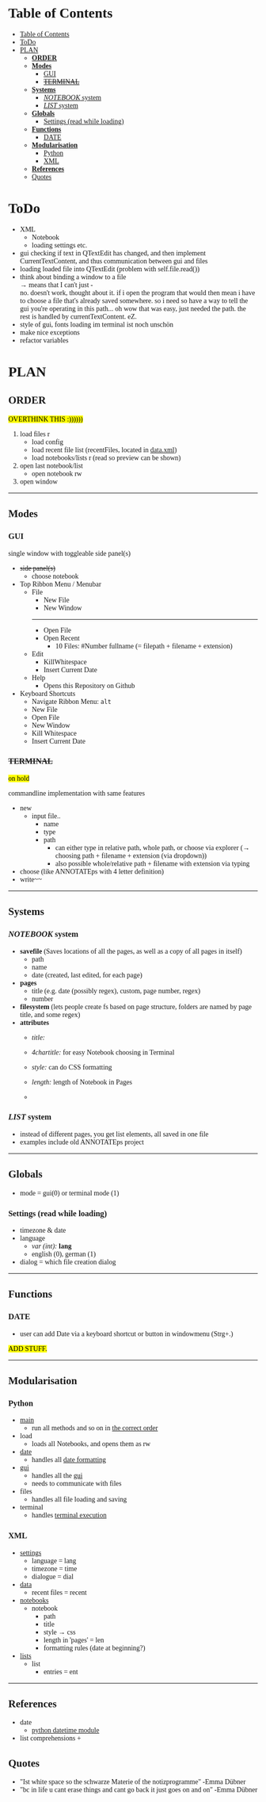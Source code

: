 # Table of Contents

<style>
  
  *{
    font-family: IBM Plex Mono;
  }

</style>

- [Table of Contents](#table-of-contents)
- [ToDo](#todo)
- [PLAN](#plan)
  - [**ORDER**](#order)
  - [**Modes**](#modes)
    - [GUI](#gui)
    - [~~TERMINAL~~](#terminal)
  - [**Systems**](#systems)
    - [*NOTEBOOK* system](#notebook-system)
    - [*LIST* system](#list-system)
  - [**Globals**](#globals)
    - [Settings (read while loading)](#settings-read-while-loading)
  - [**Functions**](#functions)
    - [DATE](#date)
  - [**Modularisation**](#modularisation)
    - [Python](#python)
    - [XML](#xml)
  - [**References**](#references)
  - [Quotes](#quotes)

# ToDo

- XML
  - Notebook
  - loading settings etc.
- gui checking if text in QTextEdit has changed, and then implement CurrentTextContent, and thus communication between gui and files
- loading loaded file into QTextEdit (problem with self.file.read())
- think about binding a window to a file\
  &rarr; means that I can't just -\
  no. doesn't work, thought about it.
  if i open the program that would then mean i have to choose a file that's already saved somewhere.
  so i need so have a way to tell the gui you're operating in this path... oh wow that was easy, just needed the path. the rest is handled by currentTextContent. eZ.
- style of gui, fonts loading im terminal ist noch unschön
- make nice exceptions
- refactor variables

# PLAN

## **ORDER**

<mark>
OVERTHINK THIS :))))))
</mark>

1. load files r
    - load config
    - load recent file list (recentFiles, located in [data.xml](../filesystem/data.xml "open the file 'data.xml'"))
    - load notebooks/lists r (read so preview can be shown)
2. open last notebook/list
    - open notebook rw
3. open window

---

## **Modes**

### GUI

single window with toggleable side panel(s)

- ~~side panel(s)~~
  - choose notebook
- Top Ribbon Menu / Menubar
  - File
    - New File
    - New Window
    - ---
    - Open File
    - Open Recent
      - 10 Files: #Number fullname (= filepath + filename + extension)
  - Edit
    - KillWhitespace
    - Insert Current Date
  - Help
    - Opens this Repository on Github
- Keyboard Shortcuts
  - Navigate Ribbon Menu: `alt`
  - New File
  - Open File
  - New Window
  - Kill Whitespace
  - Insert Current Date


### ~~TERMINAL~~

<mark>on hold</mark>

commandline implementation with same features

- new
  - input file..
    - name
    - type
    - path
      - can either type in relative path, whole path, or choose via explorer (&rarr; choosing path + filename + extension (via dropdown))
      - also possible whole/relative path + filename with extension via typing
- choose (like ANNOTATEps with 4 letter definition)
- write~~

---

## **Systems**

### *NOTEBOOK* system

- **savefile** (Saves locations of all the pages, as well as a copy of all pages in itself)
  - path
  - name
  - date (created, last edited, for each page)
- **pages**
  - title (e.g. date (possibly regex), custom, page number, regex)
  - number
- **filesystem** (lets people create fs based on page structure, folders are named by page title, and some regex)
- **attributes**
  - *title:*
  - *4chartitle:* for easy Notebook choosing in Terminal
  - *style:* can do CSS formatting
  - *length:* length of Notebook in Pages

  -

### *LIST* system

- instead of different pages, you get list elements, all saved in one file
- examples include old ANNOTATEps project

---

## **Globals**

- mode = gui(0) or terminal mode (1)

### Settings (read while loading)

- timezone & date
- language
  - *var (int):* **lang**
  - english (0), german (1)
- dialog = which file creation dialog

---

## **Functions**

### DATE

- user can add Date via a keyboard shortcut or button in windowmenu (Strg+.)

<mark>
ADD STUFF.
</mark>

---

## **Modularisation**

### Python

- [main](../../bin/annotate/main.py "open the file 'main.py'")
  - run all methods and so on in [the correct order](#order "read about the order of processes")
- load
  - loads all Notebooks, and opens them as rw
- [date](../../bin/annotate/date.py "open the file 'date.py'")
  - handles all [date formatting](#date "read about date formatting")
- [gui](../../bin/annotate/gui.py)
  - handles all the [gui](#gui "read about the GUI")
  - needs to communicate with files
- files
  - handles all file loading and saving
- terminal
  - handles [terminal execution](#terminal "read about the terminal execution")

### XML

- [settings](../../bin/annotate/filesystem/settings.xml "open the file 'settings.xml'")
  - language = lang
  - timezone = time
  - dialogue = dial
- [data](../../bin/annotate/filesystem/data.xml "open the file 'data.xml'")
  - recent files = recent
- [notebooks](../../bin/annotate/filesystem/notebooks.xml "open the file 'notebooks.xml'")
  - notebook
    - path
    - title
    - style &rarr; css
    - length in 'pages' = len
    - formatting rules (date at beginning?)
- [lists](../../bin/annotate/filesystem/lists.xml "open the file 'lists.xml'")
  - list
    - entries = ent

---

## **References**

- date
  - [python datetime module](https://docs.python.org/3/library/datetime.html "link to the datetime reference")
- list comprehensions
  +

## Quotes

- "Ist white space so the schwarze Materie of the notizprogramme" -Emma Dübner
- "bc in life u cant erase things and cant go back it just goes on and on" -Emma Dübner
